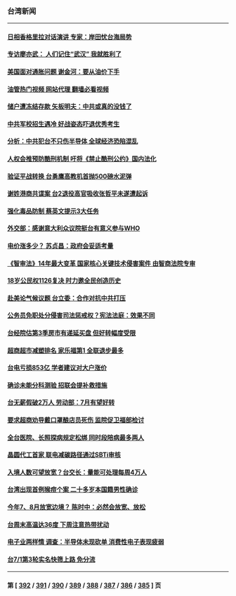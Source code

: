 ### 台湾新闻
---
#### [日相香格里拉对话演讲 专家：岸田忧台海局势](../../pages/ncid1349361/n13767253.md?06260845) 
#### [专访廖亦武： 人们记住“武汉” 我就胜利了](../../pages/ncid1349361/n13767227.md?06260845) 
#### [美国面对通胀问题 谢金河：要从油价下手](../../pages/ncid1349361/n13767221.md?06260845) 
#### [油管热门视频 网站代理 翻墙必看视频](http://209.222.30.114:81/youtube.html?06260845)
#### [储户遭冻结存款 矢板明夫：中共或真的没钱了](../../pages/ncid1349361/n13767097.md?06260845) 
#### [中共军校招生遇冷 好战姿态吓退优秀考生](../../pages/ncid1349361/n13766945.md?06260845) 
#### [分析：中共犯台不只伤半导体 全球经济恐陷混乱](../../pages/ncid1349361/n13766756.md?06260845) 
#### [人权会推预防酷刑机制 吁将《禁止酷刑公约》国内法化](../../pages/ncid1349361/n13766837.md?06260845) 
#### [验证平战转换 台勇鹰高教机首抛500磅水泥弹](../../pages/ncid1349361/n13766835.md?06260845) 
#### [谢姓港商共谍案 台2退役高官吸收张哲平未遂遭起诉](../../pages/ncid1349361/n13766817.md?06260845) 
#### [强化毒品防制 蔡英文提示3大任务](../../pages/ncid1349361/n13766818.md?06260845) 
#### [外交部：感谢意大利众议院挺台有意义参与WHO](../../pages/ncid1349361/n13766816.md?06260845) 
#### [电价涨多少？ 苏贞昌：政府会妥适考量](../../pages/ncid1349361/n13766824.md?06260845) 
#### [《智审法》14年最大变革 国家核心关键技术侵害案件 由智商法院专审](../../pages/ncid1349361/n13766794.md?06260845) 
#### [18岁公民权1126复决 时力邀全民创造历史](../../pages/ncid1349361/n13766821.md?06260845) 
#### [赴美论气候议题 台立委：合作对抗中共打压](../../pages/ncid1349361/n13766820.md?06260845) 
#### [公务员免职处分侵害司法惩戒权？宪法法庭：效果不同](../../pages/ncid1349361/n13766791.md?06260845) 
#### [台经院估第3季房市有递延买盘 但好转幅度受限](../../pages/ncid1349361/n13766788.md?06260845) 
#### [超商超市减塑排名 家乐福第1 全联退步最多](../../pages/ncid1349361/n13766787.md?06260845) 
#### [台电亏损853亿 学者建议对大户涨价](../../pages/ncid1349361/n13766792.md?06260845) 
#### [确诊未能分科测验 招联会提补救措施](../../pages/ncid1349361/n13766796.md?06260845) 
#### [台无薪假破2万人 劳动部：7月有望好转](../../pages/ncid1349361/n13766760.md?06260845) 
#### [要求超商劝导戴口罩酿店员死伤 监院促卫福部检讨](../../pages/ncid1349361/n13766737.md?06260845) 
#### [全台医院、长照探病规定松绑  同时段陪病最多两人](../../pages/ncid1349361/n13766732.md?06260845) 
#### [晶圆代工首家 联电减碳路径通过SBTi审核](../../pages/ncid1349361/n13766759.md?06260845) 
#### [入境人数可望放宽？台交长：量能可处理每周4万人](../../pages/ncid1349361/n13766731.md?06260845) 
#### [台湾出现首例猴痘个案  二十多岁本国籍男性确诊](../../pages/ncid1349361/n13766730.md?06260845) 
#### [今年7、8月放宽边境？ 陈时中：必然会放宽、放松](../../pages/ncid1349361/n13766734.md?06260845) 
#### [台周末高温达36度 下周注意热带扰动](../../pages/ncid1349361/n13766736.md?06260845) 
#### [电子业两样情 调查：半导体未现砍单 消费性电子表现疲弱](../../pages/ncid1349361/n13766727.md?06260845) 
#### [台7/1第3轮实名快筛上路 免分流](../../pages/ncid1349361/n13766738.md?06260845) 

---
#### 第 [ [392](./392.md?06260845) / [391](./391.md?06260845) / [390](./390.md?06260845) / [389](./389.md?06260845) / [388](./388.md?06260845) / [387](./387.md?06260845) / [386](./386.md?06260845) / [385](./385.md?06260845) ] 页
